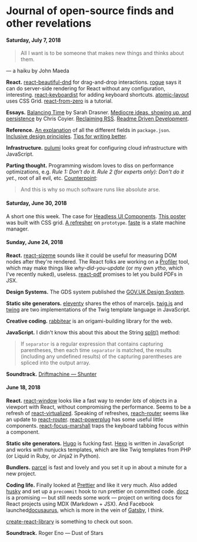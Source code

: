 # Journal of open-source finds and other revelations

#### Saturday, July 7, 2018

> All I want is to be someone that makes new things and thinks about them. 

— a haiku by John Maeda

__React.__ [react-beautiful-dnd](https://github.com/atlassian/react-beautiful-dnd) for drag-and-drop interactions. [rogue](https://github.com/alidcastano/rogue) says it can do server-side rendering for React without any configuration, interesting. [react-keyboardist](https://github.com/soska/react-keyboardist) for adding keyboard shortcuts. [atomic-layout](https://github.com/kettanaito/atomic-layout) uses CSS Grid. [react-from-zero](https://github.com/kay-is/react-from-zero) is a tutorial.

__Essays.__ [Balancing Time](https://css-tricks.com/balancing-time/) by Sarah Drasner. [Mediocre ideas, showing up, and persistence](https://chriscoyier.net/2013/10/18/mediocre-ideas-showing-up-and-persistence/) by Chris Coyier. [Reclaiming RSS](https://ar.al/2018/06/29/reclaiming-rss/). [Readme Driven Development](http://tom.preston-werner.com/2010/08/23/readme-driven-development.html).

__Reference.__ [An explanation](https://github.com/stereobooster/package.json) of all the different fields in `package.json`. [Inclusive design principles](https://inclusivedesignprinciples.org/). [Tips for writing better](https://medium.com/@jesseddy/tips-for-designers-to-become-better-copywriters-from-the-experts-part-1-cbd3720cbd88).

__Infrastructure.__ [pulumi](https://www.pulumi.com/) looks great for configuring cloud infrastructure with JavaScript.

__Parting thought.__ Programming wisdom loves to diss on performance optimizations, e.g. _Rule 1: Don't do it. Rule 2 (for experts only): Don't do it yet._, root of all evil, etc. [Counterpoint](https://twitter.com/SpliterCBb/status/1011953882992431104):

> And this is why so much software runs like absolute arse.

#### Saturday, June 30, 2018

A short one this week. The case for [Headless UI Components](https://www.merrickchristensen.com/articles/headless-user-interface-components/). [This poster](https://codepen.io/adamclaxon/full/xzzxaE/) was built with CSS grid. [A refresher](https://frontendian.co/prototype) on `prototype`. [faste](https://github.com/theKashey/faste) is a state machine manager.

#### Sunday, June 24, 2018

__React.__ [react-sizeme](https://github.com/ctrlplusb/react-sizeme) sounds like it could be useful for measuring DOM nodes after they're rendered. The React folks are working on a [Profiler](https://twitter.com/brian_d_vaughn/status/1009977215176491008) tool, which may make things like _why-did-you-update_ (or my own _ytho_, which I've recently nuked), useless. [react-pdf](https://github.com/diegomura/react-pdf) promises to let you build PDFs in JSX.

__Design Systems.__ The GDS system published the [GOV.UK Design System](https://design-system.service.gov.uk/).

__Static site generators.__ [eleventy](https://github.com/11ty/eleventy) shares the ethos of marceljs. [twig.js](https://github.com/twigjs/twig.js) and [twing](https://github.com/ericmorand/twing) are two implementations of the Twig template language in JavaScript.

__Creative coding.__ [rabbitear](https://rabbitear.org/) is an origami-building library for the web.

__JavaScript.__ I didn't know this about this about the String [split()](https://developer.mozilla.org/en-US/docs/Web/JavaScript/Reference/Global_Objects/String/split) method:

> If `separator` is a regular expression that contains capturing parentheses, then each time `separator` is matched, the results (including any undefined results) of the capturing parentheses are spliced into the output array.

__Soundtrack.__ [Driftmachine — Shunter](https://umorrex.bandcamp.com/album/shunter)

#### June 18, 2018

__React.__ [react-window](https://github.com/bvaughn/react-window) looks like a fast way to render _lots_ of objects in a viewport with React, without compromising the performance. Seems to be a refresh of [react-virtualized](https://github.com/bvaughn/react-virtualized). Speaking of refreshes, [reach-router](https://github.com/reach/router) seems like an update to [react-router](https://github.com/ReactTraining/react-router). [react-powerplug](https://github.com/renatorib/react-powerplug) has some useful little components. [react-focus-marshall](https://github.com/jossmac/react-focus-marshal) traps the keyboard tabbing focus within a component.

__Static site generators.__ [Hugo](http://gohugo.io/) is fucking fast. [Hexo](https://github.com/hexojs/hexo) is written in JavaScript and works with nunjucks templates, which are like Twig templates from PHP (or Liquid in Ruby, or Jinja2 in Python).

__Bundlers.__ [parcel](https://github.com/parcel-bundler/parcel) is fast and lovely and you set it up in about a minute for a new project. 

__Coding life.__ Finally looked at [Prettier](https://prettier.io/) and like it very much. Also added [husky](https://github.com/typicode/husky) and set up a `precommit` hook to run prettier on committed code. [docz](https://github.com/pedronauck/docz) is a promising — but still needs some work — project on writing docs for React projects using MDX (Markdown + JSX). And Facebook launched[docusaurus](https://docusaurus.io/), which is more in the vein of [Gatsby](http://gatsbyjs.org/), I think.

[create-react-library](https://github.com/transitive-bullshit/create-react-library) is something to check out soon.

__Soundtrack.__ Roger Eno — Dust of Stars
